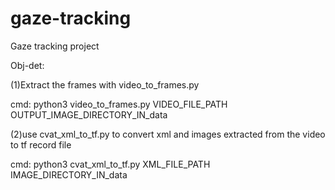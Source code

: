 # gaze-tracking
Gaze tracking project

Obj-det:

(1)Extract the frames with video\_to\_frames.py

cmd: python3 video\_to\_frames.py VIDEO\_FILE\_PATH OUTPUT\_IMAGE\_DIRECTORY\_IN\_data

(2)use cvat\_xml\_to\_tf.py to convert xml and images extracted from the video to tf record file 

cmd: python3 cvat\_xml\_to\_tf.py XML\_FILE\_PATH IMAGE\_DIRECTORY\_IN\_data




